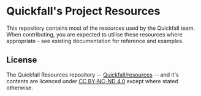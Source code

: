 
# Quickfall's Project Resources

This repository contains most of the resources used by the Quickfall team. When contributing, you are expected to utilise these resources where appropriate - see existing documentation for reference and examples.




## License

The Quickfall Resources repository -- [Quickfall/resources](https://github.com/Quickfall/resources) -- and it's contents are licenced under [CC BY-NC-ND 4.0](https://creativecommons.org/licenses/by-nc-nd/4.0) except where stated otherwise.

